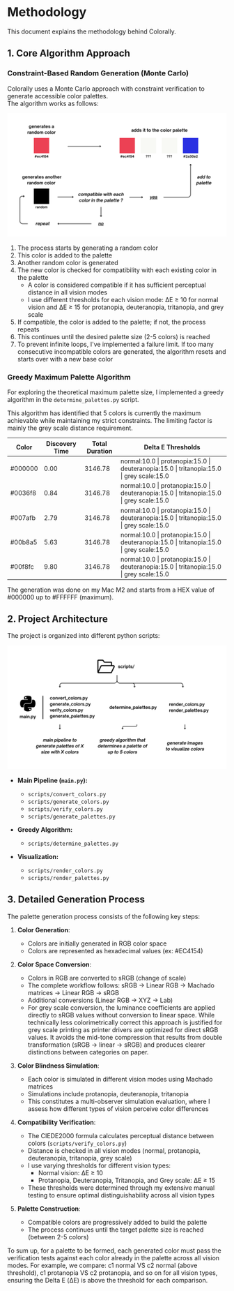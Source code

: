 # Methodology

This document explains the methodology behind Colorally.

## 1. Core Algorithm Approach

### Constraint-Based Random Generation (Monte Carlo)

Colorally uses a Monte Carlo approach with constraint verification to generate accessible color palettes.  
The algorithm works as follows:

![Workflow diagram](../images/workflow.png)

1. The process starts by generating a random color
2. This color is added to the palette
3. Another random color is generated
4. The new color is checked for compatibility with each existing color in the palette
   - A color is considered compatible if it has sufficient perceptual distance in all vision modes
   - I use different thresholds for each vision mode: ΔE ≥ 10 for normal vision and ΔE ≥ 15 for protanopia, deuteranopia, tritanopia, and grey scale
5. If compatible, the color is added to the palette; if not, the process repeats
6. This continues until the desired palette size (2-5 colors) is reached
7. To prevent infinite loops, I've implemented a failure limit. If too many consecutive incompatible colors are generated, the algorithm resets and starts over with a new base color

### Greedy Maximum Palette Algorithm

For exploring the theoretical maximum palette size, I implemented a greedy algorithm in the `determine_palettes.py` script.

This algorithm has identified that 5 colors is currently the maximum achievable while maintaining my strict constraints. The limiting factor is mainly the grey scale distance requirement.

| Color    | Discovery Time | Total Duration | Delta E Thresholds |
|----------|----------------|----------------|--------------------|
| #000000  | 0.00            | 3146.78         | normal:10.0 \| protanopia:15.0 \| deuteranopia:15.0 \| tritanopia:15.0 \| grey scale:15.0 |
| #0036f8  | 0.84            | 3146.78         | normal:10.0 \| protanopia:15.0 \| deuteranopia:15.0 \| tritanopia:15.0 \| grey scale:15.0 |
| #007afb  | 2.79            | 3146.78         | normal:10.0 \| protanopia:15.0 \| deuteranopia:15.0 \| tritanopia:15.0 \| grey scale:15.0 |
| #00b8a5  | 5.63            | 3146.78         | normal:10.0 \| protanopia:15.0 \| deuteranopia:15.0 \| tritanopia:15.0 \| grey scale:15.0 |
| #00f8fc  | 9.80            | 3146.78         | normal:10.0 \| protanopia:15.0 \| deuteranopia:15.0 \| tritanopia:15.0 \| grey scale:15.0 |

The generation was done on my Mac M2 and starts from a HEX value of #000000 up to #FFFFFF (maximum).

## 2. Project Architecture

The project is organized into different python scripts:

![Scripts organization](../images/scripts.png)

- **Main Pipeline (`main.py`):**
  - `scripts/convert_colors.py`
  - `scripts/generate_colors.py`
  - `scripts/verify_colors.py`
  - `scripts/generate_palettes.py`

- **Greedy Algorithm:**
  - `scripts/determine_palettes.py`

- **Visualization:**
  - `scripts/render_colors.py`
  - `scripts/render_palettes.py`

## 3. Detailed Generation Process

The palette generation process consists of the following key steps:

1. **Color Generation**:
   - Colors are initially generated in RGB color space
   - Colors are represented as hexadecimal values (ex: #EC4154)

2. **Color Space Conversion**:
   - Colors in RGB are converted to sRGB (change of scale)
   - The complete workflow follows: sRGB → Linear RGB → Machado matrices → Linear RGB → sRGB
   - Additional conversions (Linear RGB → XYZ → Lab)
   - For grey scale conversion, the luminance coefficients are applied directly to sRGB values without conversion to linear space. While technically less colorimetrically correct this approach is justified for grey scale printing as printer drivers are optimized for direct sRGB values. It avoids the mid-tone compression that results from double transformation (sRGB → linear → sRGB) and produces clearer distinctions between categories on paper.

3. **Color Blindness Simulation**:
   - Each color is simulated in different vision modes using Machado matrices
   - Simulations include protanopia, deuteranopia, tritanopia
   - This constitutes a multi-observer simulation evaluation, where I assess how different types of vision perceive color differences

4. **Compatibility Verification**:
   - The CIEDE2000 formula calculates perceptual distance between colors (`scripts/verify_colors.py`)
   - Distance is checked in all vision modes (normal, protanopia, deuteranopia, tritanopia, grey scale)
   - I use varying thresholds for different vision types:
     - Normal vision: ΔE ≥ 10
     - Protanopia, Deuteranopia, Tritanopia, and Grey scale: ΔE ≥ 15
   - These thresholds were determined through my extensive manual testing to ensure optimal distinguishability across all vision types

5. **Palette Construction**:
   - Compatible colors are progressively added to build the palette
   - The process continues until the target palette size is reached (between 2-5 colors)

To sum up, for a palette to be formed, each generated color must pass the verification tests against each color already in the palette across all vision modes. For example, we compare: c1 normal VS c2 normal (above threshold), c1 protanopia VS c2 protanopia, and so on for all vision types, ensuring the Delta E (ΔE) is above the threshold for each comparison.
